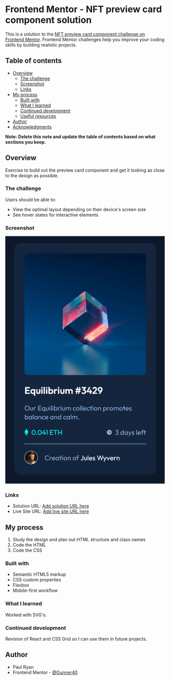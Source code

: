 # Frontend Mentor - NFT preview card component solution

This is a solution to the [NFT preview card component challenge on Frontend Mentor](https://www.frontendmentor.io/challenges/nft-preview-card-component-SbdUL_w0U). Frontend Mentor challenges help you improve your coding skills by building realistic projects.

## Table of contents

- [Overview](#overview)
  - [The challenge](#the-challenge)
  - [Screenshot](#screenshot)
  - [Links](#links)
- [My process](#my-process)
  - [Built with](#built-with)
  - [What I learned](#what-i-learned)
  - [Continued development](#continued-development)
  - [Useful resources](#useful-resources)
- [Author](#author)
- [Acknowledgments](#acknowledgments)

**Note: Delete this note and update the table of contents based on what sections you keep.**

## Overview

Exercise to build out the preview card component and get it looking as close to the design as possible.

### The challenge

Users should be able to:

- View the optimal layout depending on their device's screen size
- See hover states for interactive elements

### Screenshot

![](./Screenshot-nft-preview-card-component.png)

### Links

- Solution URL: [Add solution URL here]([https://your-solution-url.com](https://github.com/Gunner40/nft-preview-card-component))
- Live Site URL: [Add live site URL here](https://your-live-site-url.com)

## My process

1. Study the design and plan out HTML structure and class names
2. Code the HTML
3. Code the CSS

### Built with

- Semantic HTML5 markup
- CSS custom properties
- Flexbox
- Mobile-first workflow

### What I learned

Worked with SVG's.

### Continued development

Revision of React and CSS Grid so I can use them in future projects.

## Author

- Paul Ryan
- Frontend Mentor - [@Gunner40](https://www.frontendmentor.io/profile/Gunner40)
